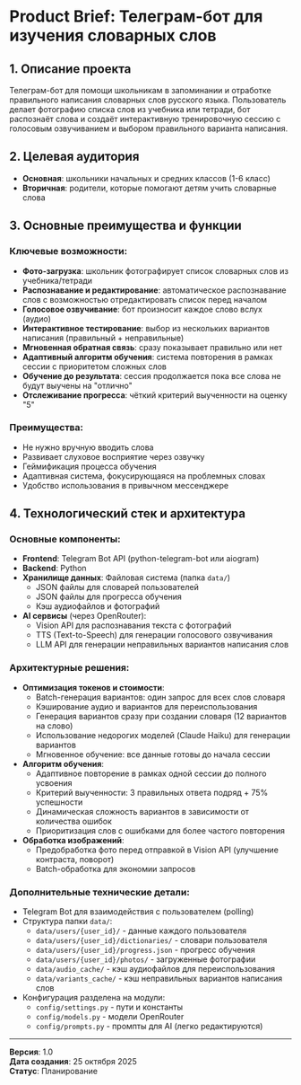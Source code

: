 # Product Brief: Телеграм-бот для изучения словарных слов

## 1. Описание проекта

Телеграм-бот для помощи школьникам в запоминании и отработке правильного написания словарных слов русского языка. Пользователь делает фотографию списка слов из учебника или тетради, бот распознаёт слова и создаёт интерактивную тренировочную сессию с голосовым озвучиванием и выбором правильного варианта написания.

## 2. Целевая аудитория

- **Основная**: школьники начальных и средних классов (1-6 класс)
- **Вторичная**: родители, которые помогают детям учить словарные слова

## 3. Основные преимущества и функции

### Ключевые возможности:
- **Фото-загрузка**: школьник фотографирует список словарных слов из учебника/тетради
- **Распознавание и редактирование**: автоматическое распознавание слов с возможностью отредактировать список перед началом
- **Голосовое озвучивание**: бот произносит каждое слово вслух (аудио)
- **Интерактивное тестирование**: выбор из нескольких вариантов написания (правильный + неправильные)
- **Мгновенная обратная связь**: сразу показывает правильно или нет
- **Адаптивный алгоритм обучения**: система повторения в рамках сессии с приоритетом сложных слов
- **Обучение до результата**: сессия продолжается пока все слова не будут выучены на "отлично"
- **Отслеживание прогресса**: чёткий критерий выученности на оценку "5"

### Преимущества:
- Не нужно вручную вводить слова
- Развивает слуховое восприятие через озвучку
- Геймификация процесса обучения
- Адаптивная система, фокусирующаяся на проблемных словах
- Удобство использования в привычном мессенджере

## 4. Технологический стек и архитектура

### Основные компоненты:
- **Frontend**: Telegram Bot API (python-telegram-bot или aiogram)
- **Backend**: Python
- **Хранилище данных**: Файловая система (папка `data/`)
  - JSON файлы для словарей пользователей
  - JSON файлы для прогресса обучения
  - Кэш аудиофайлов и фотографий
- **AI сервисы** (через OpenRouter):
  - Vision API для распознавания текста с фотографий
  - TTS (Text-to-Speech) для генерации голосового озвучивания
  - LLM API для генерации неправильных вариантов написания слов

### Архитектурные решения:
- **Оптимизация токенов и стоимости**: 
  - Batch-генерация вариантов: один запрос для всех слов словаря
  - Кэширование аудио и вариантов для переиспользования
  - Генерация вариантов сразу при создании словаря (12 вариантов на слово)
  - Использование недорогих моделей (Claude Haiku) для генерации вариантов
  - Мгновенное обучение: все данные готовы до начала сессии
- **Алгоритм обучения**: 
  - Адаптивное повторение в рамках одной сессии до полного усвоения
  - Критерий выученности: 3 правильных ответа подряд + 75% успешности
  - Динамическая сложность вариантов в зависимости от количества ошибок
  - Приоритизация слов с ошибками для более частого повторения
- **Обработка изображений**:
  - Предобработка фото перед отправкой в Vision API (улучшение контраста, поворот)
  - Batch-обработка для экономии запросов

### Дополнительные технические детали:
- Telegram Bot для взаимодействия с пользователем (polling)
- Структура папки `data/`:
  - `data/users/{user_id}/` - данные каждого пользователя
  - `data/users/{user_id}/dictionaries/` - словари пользователя
  - `data/users/{user_id}/progress.json` - прогресс обучения
  - `data/users/{user_id}/photos/` - загруженные фотографии
  - `data/audio_cache/` - кэш аудиофайлов для переиспользования
  - `data/variants_cache/` - кэш неправильных вариантов написания слов
- Конфигурация разделена на модули:
  - `config/settings.py` - пути и константы
  - `config/models.py` - модели OpenRouter
  - `config/prompts.py` - промпты для AI (легко редактируются)

---

**Версия**: 1.0  
**Дата создания**: 25 октября 2025  
**Статус**: Планирование

